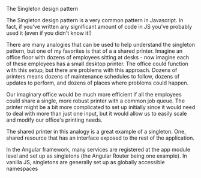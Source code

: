 The Singleton design pattern

The Singleton design pattern is a very common pattern in Javascript. In fact, if you've written any significant amount of code in JS you've probably used it (even if you didn't know it!)

There are many analogies that can be used to help understand the singleton pattern, but one of my favorites is that of a a shared printer. Imagine an office floor with dozens of employees sitting at desks - now imagine each of these employees has a small desktop printer. The office could function with this setup, but there are problems with this approach. Dozens of printers means dozens of maintenance schedules to follow, dozens of updates to perform, and dozens of places where problems could happen. 

Our imaginary office would be much more efficient if all the employees could share a single, more robust printer with a common job queue. The printer might be a bit more complicated to set up initially since it would need to deal with more than just one input, but it would allow us to easily scale and modify our office's printing needs.

The shared printer in this analogy is a great example of a singleton. One, shared resource that has an interface exposed to the rest of the application.

In the Angular framework, many services are registered at the app module level and set up as singletons (the Angular Router being one example). In vanilla JS, singletons are generally set up as globally accessible namespaces
